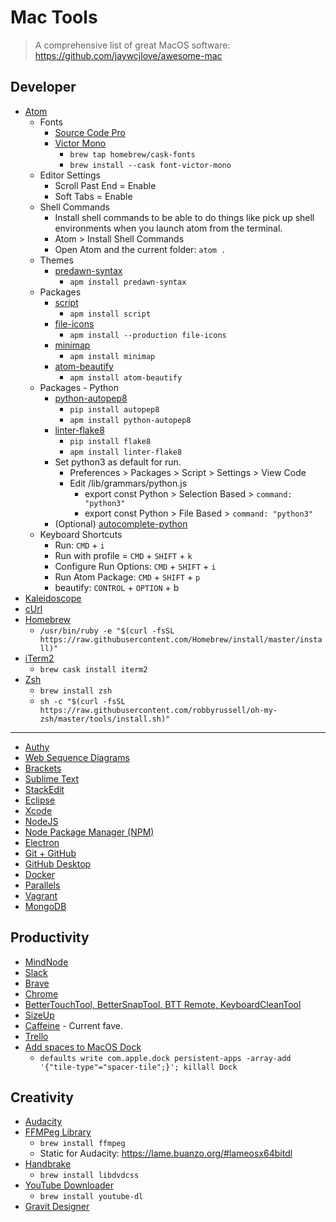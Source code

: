 # Mac Tools

> A comprehensive list of great MacOS software: https://github.com/jaywcjlove/awesome-mac

## Developer

* [Atom](https://atom.io)
  * Fonts
    * [Source Code Pro](https://fonts.google.com/specimen/Source+Code+Pro)
    * [Victor Mono](https://rubjo.github.io/victor-mono/)
      * `brew tap homebrew/cask-fonts`
      * `brew install --cask font-victor-mono`
  * Editor Settings
    * Scroll Past End = Enable
    * Soft Tabs = Enable
  * Shell Commands
    * Install shell commands to be able to do things like pick up shell environments when you launch atom from the terminal.
    * Atom > Install Shell Commands
    * Open Atom and the current folder: `atom .`
  * Themes
    * [predawn-syntax](https://atom.io/themes/predawn-syntax)
      * `apm install predawn-syntax`
  * Packages
    * [script](https://atom.io/packages/script)
      * `apm install script`
    * [file-icons](https://atom.io/packages/file-icons)
      * `apm install --production file-icons`
    * [minimap](https://atom.io/packages/minimap)
      * `apm install minimap`
    * [atom-beautify](https://atom.io/packages/atom-beautify)
      * `apm install atom-beautify`
  * Packages - Python
    * [python-autopep8](https://atom.io/packages/python-autopep8)
      * `pip install autopep8`
      * `apm install python-autopep8`
    * [linter-flake8](https://atom.io/packages/linter-flake8)
       * `pip install flake8`
       * `apm install linter-flake8`
    * Set python3 as default for run.
      * Preferences > Packages > Script > Settings > View Code
      * Edit /lib/grammars/python.js
        * export const Python > Selection Based > `command: "python3"`
        * export const Python > File Based > `command: "python3"`
    * (Optional) [autocomplete-python](https://atom.io/packages/autocomplete-python)
  * Keyboard Shortcuts
    * Run: `CMD` + `i`
    * Run with profile = `CMD` + `SHIFT` + `k`
    * Configure Run Options: `CMD` + `SHIFT` + `i`
    * Run Atom Package: `CMD` + `SHIFT` + `p`
    * beautify: `CONTROL` + `OPTION` + b
* [Kaleidoscope](http://www.kaleidoscopeapp.com)
* [cUrl](https://curl.haxx.se)
* [Homebrew](https://brew.sh)
  * `/usr/bin/ruby -e "$(curl -fsSL https://raw.githubusercontent.com/Homebrew/install/master/install)"`
* [iTerm2](http://www.iterm2.com)
  * `brew cask install iterm2`
* [Zsh](https://medium.com/swlh/power-up-your-terminal-using-oh-my-zsh-iterm2-c5a03f73a9fb)
  * `brew install zsh`
  * `sh -c "$(curl -fsSL https://raw.githubusercontent.com/robbyrussell/oh-my-zsh/master/tools/install.sh)"`

---
* [Authy](https://authy.com)
* [Web Sequence Diagrams](https://www.websequencediagrams.com)
* [Brackets](http://brackets.io)
* [Sublime Text](http://www.sublimetext.com/3)
* [StackEdit](https://stackedit.io/app#)
* [Eclipse](https://www.eclipse.org)
* [Xcode](https://developer.apple.com/xcode/)
* [NodeJS](https://nodejs.org/en/)
* [Node Package Manager (NPM)](https://www.npmjs.com)
* [Electron](http://electron.atom.io)
* [Git + GitHub](https://help.github.com/en/articles/set-up-git)
* [GitHub Desktop](https://desktop.github.com)
* [Docker](https://www.docker.com)
* [Parallels](http://www.parallels.com)
* [Vagrant](https://www.vagrantup.com)
* [MongoDB](https://www.mongodb.com)

## Productivity

* [MindNode](http://mindnode.com)
* [Slack](https://slack.com)
* [Brave](https://brave.com)
* [Chrome](https://www.google.com/chrome/)
* [BetterTouchTool, BetterSnapTool, BTT Remote, KeyboardCleanTool](https://folivora.ai)
* [SizeUp](http://www.irradiatedsoftware.com/sizeup/)
* [Caffeine](https://www.intelliscapesolutions.com/apps/caffeine) - Current fave.
* [Trello](https://trello.com)
* [Add spaces to MacOS Dock](https://www.imore.com/add-space-your-mac-dock)
  * `defaults write com.apple.dock persistent-apps -array-add '{"tile-type"="spacer-tile";}'; killall Dock`

## Creativity

* [Audacity](http://www.audacityteam.org)
* [FFMPeg Library](https://www.ffmpeg.org)
  * `brew install ffmpeg`
  * Static for Audacity: https://lame.buanzo.org/#lameosx64bitdl
* [Handbrake](https://handbrake.fr)
  * `brew install libdvdcss`
* [YouTube Downloader](https://youtube-dl.org)
  * `brew install youtube-dl`
* [Gravit Designer](https://designer.io)
